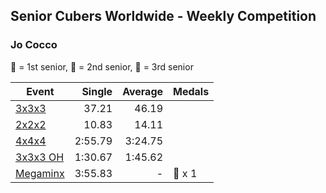## Senior Cubers Worldwide - Weekly Competition
### Jo Cocco

🥇 = 1st senior, 🥈 = 2nd senior, 🥉 = 3rd senior

| Event | Single | Average | Medals |
| -- | --: | --: | :-- |
| [3x3x3](jo_cocco/333.md) | 37.21 | 46.19 |  |
| [2x2x2](jo_cocco/222.md) | 10.83 | 14.11 |  |
| [4x4x4](jo_cocco/444.md) | 2:55.79 | 3:24.75 |  |
| [3x3x3 OH](jo_cocco/333oh.md) | 1:30.67 | 1:45.62 |  |
| [Megaminx](jo_cocco/minx.md) | 3:55.83 | - | 🥉 x 1 |

<!-- Global site tag (gtag.js) - Google Analytics -->
<script async src="https://www.googletagmanager.com/gtag/js?id=UA-86348435-3"></script>
<script>window.dataLayer = window.dataLayer || []; function gtag() {dataLayer.push(arguments);} gtag('js', new Date()); gtag('config', 'UA-86348435-3');</script>
